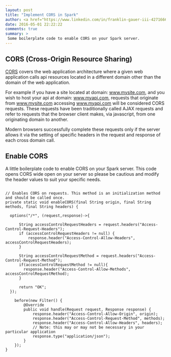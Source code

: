 ```yaml
---
layout: post
title: "Implement CORS in Spark"
author: <a href="https://www.linkedin.com/in/franklin-gauer-iii-4271666" target="_blank">Franklin M. Gauer III</a>
date: 2016-05-01 22:22:22
comments: true
summary: >
 Some boilerplate code to enable CORS on your Spark server.
---
```

## CORS (Cross-Origin Resource Sharing)
[CORS](https://developer.mozilla.org/en-US/docs/Web/HTTP/Access_control_CORS) covers the web application architecture where a given web application calls api resources located in a different domain other than the domain of the web application. 

For example if you have a site located at domain: www.mysite.com, and you wish to host your api at domain: www.myapi.com, requests that originate from www.mysite.com accessing www.myapi.com will be considered CORS requests. These requests have been traditionally called AJAX requests and refer to requests that the browser client makes, via javascript, from one originating domain to another.

Modern browsers successfully complete these requests only if the server allows it via the setting of specific headers in the request and response of each cross domain call.  
## Enable CORS
A little boilerplate code to enable CORS on your Spark server. This code opens CORS wide open on your server so please be cautious and modify the header values to suit your specific needs.

<pre><code class="language-java">
// Enables CORS on requests. This method is an initialization method and should be called once.
private static void enableCORS(final String origin, final String methods, final String headers) {

  options("/*", (request,response)->{

      String accessControlRequestHeaders = request.headers("Access-Control-Request-Headers");
      if (accessControlRequestHeaders != null) {
          response.header("Access-Control-Allow-Headers", accessControlRequestHeaders);
      }

      String accessControlRequestMethod = request.headers("Access-Control-Request-Method");
      if(accessControlRequestMethod != null){
        response.header("Access-Control-Allow-Methods", accessControlRequestMethod);
      }

      return "OK";
  });		
  
    before(new Filter() {
        @Override
        public void handle(Request request, Response response) {
            response.header("Access-Control-Allow-Origin", origin);
            response.header("Access-Control-Request-Method", methods);
            response.header("Access-Control-Allow-Headers", headers);
            // Note: this may or may not be necessary in your particular application
            response.type("application/json");
        }
    });
}
</code></pre>
